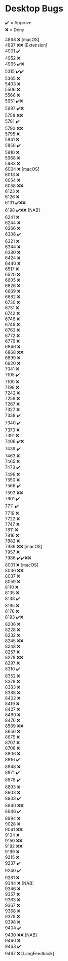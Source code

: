 # Desktop Bugs

✔️ = Approve  
❌ = Deny

4868 ❌ [macOS]  
4897 ❌❌ [Extension]  
4901 ✔️  
4952 ❌  
4965 ✔️❌  
5315 ✔️✔️  
5365 ❌  
5403 ❌  
5506 ❌  
5566 ❌  
5651 ✔️❌  
5697 ✔️❌  
5758 ❌❌  
5781 ✔️  
5792 ❌❌  
5795 ❌  
5841 ❌  
5850 ✔️  
5910 ❌  
5968 ❌  
5983 ❌  
6004 ❌ [macOS]  
6018 ❌  
6054 ❌  
6058 ❌❌  
6123 ❌  
6126 ❌  
6131 ✔️❌❌  
6198 ✔️❌❌ [NAB]  
6241 ❌  
6244 ❌  
6266 ❌  
6306 ✔️  
6321 ❌  
6344 ❌  
6380 ❌  
6424 ❌  
6440 ❌  
6517 ❌  
6520 ❌  
6605 ❌  
6626 ❌  
6669 ❌  
6682 ❌  
6730 ❌  
6731 ❌  
6742 ❌  
6746 ❌  
6749 ❌  
6763 ❌  
6772 ❌  
6776 ❌  
6846 ❌  
6868 ❌❌  
6899 ❌  
6920 ❌  
7041 ❌  
7105 ✔️  
7109 ❌  
7198 ❌  
7242 ❌  
7259 ❌  
7267 ❌  
7327 ❌  
7338 ✔️  
7340 ✔️  
7370 ❌  
7391 ❌  
7406 ✔️❌  
7439 ✔️  
7463 ❌  
7465 ❌  
7473 ✔️  
7496 ❌  
7550 ❌  
7566 ✔️  
7593 ❌❌  
7601 ✔️  
7711 ✔️  
7719 ❌  
7722 ❌  
7747 ❌  
7811 ❌  
7816 ❌  
7882 ❌  
7936 ❌❌ [macOS]  
7957 ❌  
7986 ✔️✔️❌❌  
8001 ❌ [macOS]  
8036 ❌❌  
8037 ❌  
8059 ❌  
8110 ❌  
8135 ❌  
8138 ✔️  
8165 ❌  
8176 ❌  
8193 ✔️❌  
8206 ❌  
8228 ❌  
8232 ❌  
8245 ❌❌  
8248 ❌  
8257 ❌  
8278 ❌❌  
8297 ❌  
8310 ✔️  
8352 ❌  
8378 ❌  
8383 ❌  
8388 ❌  
8402 ❌  
8419 ❌  
8427 ❌  
8469 ❌  
8476 ❌  
8589 ❌❌  
8650 ❌  
8675 ❌  
8707 ❌  
8708 ❌  
8806 ❌  
8816 ✔️  
8848 ❌  
8871 ✔️  
8878 ✔️  
8893 ❌  
8903 ❌  
8933 ✔️  
8940 ❌❌  
8946 ✔️  
8994 ❌  
9028 ❌  
9041 ❌❌  
9104 ❌  
9150 ❌❌  
9182 ❌❌  
9199 ❌  
9215 ❌  
9237 ✔️  
9240 ✔️  
9281 ❌  
9344 ❌ [NAB]  
9346 ❌  
9357 ❌  
9363 ❌  
9367 ❌  
9368 ❌  
9379 ❌  
9398 ❌  
9404 ✔️  
9430 ❌❌ [NAB]  
9460 ❌  
9463 ✔️  
9467 ❌ [LangFeedback]
